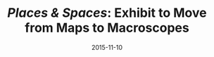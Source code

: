 ---
date: 2015-11-10
title: "*Places & Spaces*: Exhibit to Move from Maps to Macroscopes"
source: European Academy News
sourceUrl: https://www.iqib.de/service/news/2015/11/10/placesamp-spac
pdfLink: 20151110-european-academy.pdf
---